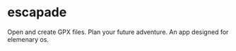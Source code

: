 # escapade
Open and create GPX files. Plan your future adventure. An app designed for elemenary os.
